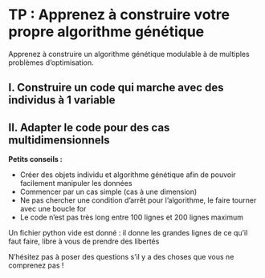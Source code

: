 # TP : Apprenez à construire votre propre algorithme génétique

Apprenez à construire un algorithme génétique modulable à de multiples problèmes d’optimisation.

## I.  Construire un code qui marche avec des individus à 1 variable 

## II.  Adapter le code pour des cas multidimensionnels

**Petits conseils :**
-  Créer des objets individu et algorithme génétique afin de pouvoir facilement manipuler les données
-  Commencer par un cas simple (cas à une dimension)
-  Ne pas chercher une condition d’arrêt pour l’algorithme, le faire tourner avec une boucle for
-  Le code n’est pas très long entre 100 lignes et 200 lignes maximum

Un fichier python vide est donné :  il donne les grandes lignes de ce qu’il faut faire, libre à vous de prendre des libertés

N’hésitez pas à poser des questions s’il y a des choses que vous ne comprenez pas !
